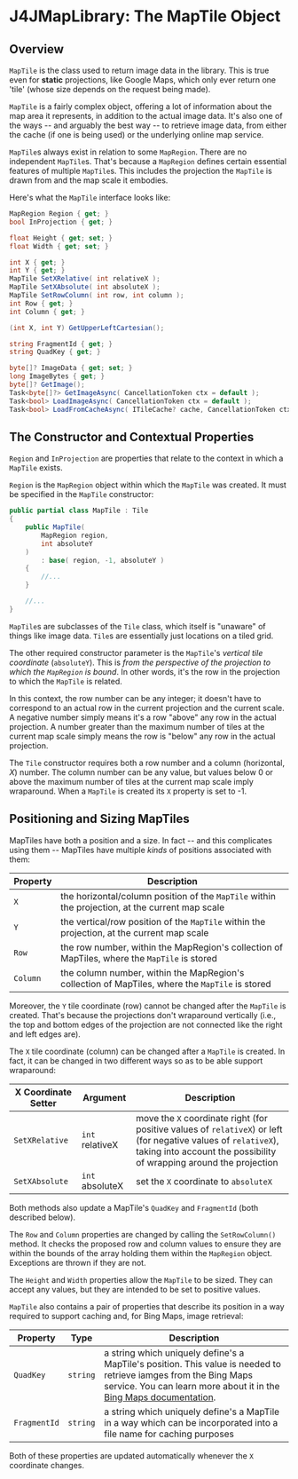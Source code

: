 # J4JMapLibrary: The MapTile Object

## Overview

`MapTile` is the class used to return image data in the library. This is true even for **static** projections, like Google Maps, which only ever return one 'tile' (whose size depends on the request being made).

`MapTile` is a fairly complex object, offering a lot of information about the map area it represents, in addition to the actual image data. It's also one of the ways -- and arguably the best way -- to retrieve image data, from either the cache (if one is being used) or the underlying online map service.

`MapTile`s always exist in relation to some `MapRegion`. There are no independent `MapTile`s. That's because a `MapRegion` defines certain essential features of multiple `MapTile`s. This includes the projection the `MapTile` is drawn from and the map scale it embodies.

Here's what the `MapTile` interface looks like:

```csharp
MapRegion Region { get; }
bool InProjection { get; }

float Height { get; set; }
float Width { get; set; }

int X { get; }
int Y { get; }
MapTile SetXRelative( int relativeX );
MapTile SetXAbsolute( int absoluteX );
MapTile SetRowColumn( int row, int column );
int Row { get; }
int Column { get; }

(int X, int Y) GetUpperLeftCartesian();

string FragmentId { get; }
string QuadKey { get; }

byte[]? ImageData { get; set; }
long ImageBytes { get; }
byte[]? GetImage();
Task<byte[]?> GetImageAsync( CancellationToken ctx = default );
Task<bool> LoadImageAsync( CancellationToken ctx = default );
Task<bool> LoadFromCacheAsync( ITileCache? cache, CancellationToken ctx = default );
```

## The Constructor and Contextual Properties

`Region` and `InProjection` are properties that relate to the context in which a `MapTile` exists.

`Region` is the `MapRegion` object within which the `MapTile` was created. It must be specified in the `MapTile` constructor:

```csharp
public partial class MapTile : Tile
{
    public MapTile(
        MapRegion region,
        int absoluteY
    )
        : base( region, -1, absoluteY )
    {
        //...
    }

    //...
}
```

`MapTile`s are subclasses of the `Tile` class, which itself is "unaware" of things like image data. `Tile`s are essentially just locations on a tiled grid.

The other required constructor parameter is the `MapTile`'s *vertical tile coordinate* (`absoluteY`). This is *from the perspective of the projection to which the `MapRegion` is bound*. In other words, it's the row in the projection to which the `MapTile` is related.

In this context, the row number can be any integer; it doesn't have to correspond to an actual row in the current projection and the current scale. A negative number simply means it's a row "above" any row in the actual projection. A number greater than the maximum number of tiles at the current map scale simply means the row is "below" any row in the actual projection.

The `Tile` constructor requires both a row number and a column (horizontal, *X*) number. The column number can be any value, but values below 0 or above the maximum number of tiles at the current map scale imply wraparound. When a `MapTile` is created its `X` property is set to -1.

## Positioning and Sizing MapTiles

MapTiles have both a position and a size. In fact -- and this complicates using them -- MapTiles have multiple *kinds* of positions associated with them:

|Property|Description|
|--------|-----------|
|`X`|the horizontal/column position of the `MapTile` within the projection, at the current map scale|
|`Y`|the vertical/row position of the `MapTile` within the projection, at the current map scale|
|`Row`|the row number, within the MapRegion's collection of MapTiles, where the `MapTile` is stored|
|`Column`|the column number, within the MapRegion's collection of MapTiles, where the `MapTile` is stored|

Moreover, the `Y` tile coordinate (row) cannot be changed after the `MapTile` is created. That's because the projections don't wraparound vertically (i.e., the top and bottom edges of the projection are not connected like the right and left edges are).

The `X` tile coordinate (column) can be changed after a `MapTile` is created. In fact, it can be changed in two different ways so as to be able support wraparound:

|X Coordinate Setter|Argument|Description|
|-------------------|--------|-----------|
|`SetXRelative`|`int` relativeX|move the `X` coordinate right (for positive values of `relativeX`) or left (for negative values of `relativeX`), taking into account the possibility of wrapping around the projection|
|`SetXAbsolute`|`int` absoluteX|set the `X` coordinate to `absoluteX`|

Both methods also update a MapTile's `QuadKey` and `FragmentId` (both described below).

The `Row` and `Column` properties are changed by calling the `SetRowColumn()` method. It checks the proposed row and column values to ensure they are within the bounds of the array holding them within the `MapRegion` object. Exceptions are thrown if they are not.

The `Height` and `Width` properties allow the `MapTile` to be sized. They can accept any values, but they are intended to be set to positive values.

`MapTile` also contains a pair of properties that describe its position in a way required to support caching and, for Bing Maps, image retrieval:

|Property|Type|Description|
|--------|----|-----------|
|`QuadKey`|`string`|a string which uniquely define's a MapTile's position. This value is needed to retrieve iamges from the Bing Maps service. You can learn more about it in the [Bing Maps documentation](https://learn.microsoft.com/en-us/bingmaps/articles/bing-maps-tile-system).|
|`FragmentId`|`string`|a string which uniquely define's a MapTile in a way which can be incorporated into a file name for caching purposes|

Both of these properties are updated automatically whenever the `X` coordinate changes.
